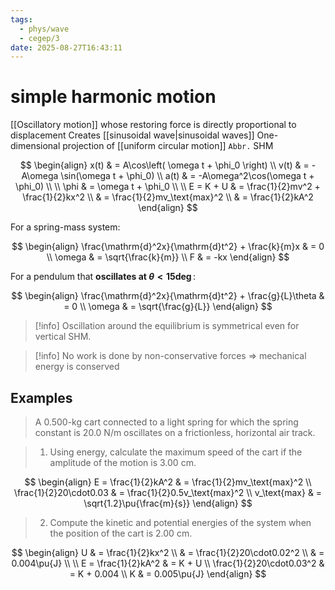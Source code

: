 ```yaml
---
tags:
  - phys/wave
  - cegep/3
date: 2025-08-27T16:43:11
---
```


# simple harmonic motion

[[Oscillatory motion]] whose restoring force is directly proportional to displacement
Creates [[sinusoidal wave|sinusoidal waves]]
One-dimensional projection of [[uniform circular motion]]
`Abbr.` SHM

$$
\begin{align}
x(t) & = A\cos\left( \omega t + \phi_0 \right) \\
v(t) & = -A\omega \sin(\omega t + \phi_0) \\
a(t) & = -A\omega^2\cos(\omega t + \phi_0) \\
 \\
\phi & = \omega t + \phi_0 \\
 \\
E = K + U & = \frac{1}{2}mv^2 + \frac{1}{2}kx^2 \\
 & = \frac{1}{2}mv_\text{max}^2 \\
 & = \frac{1}{2}kA^2
\end{align}
$$

For a spring-mass system:

$$
\begin{align}
\frac{\mathrm{d}^2x}{\mathrm{d}t^2} + \frac{k}{m}x & = 0 \\
\omega & = \sqrt{\frac{k}{m}} \\
F & = -kx
\end{align}
$$

For a pendulum that **oscillates at $\theta < 15\deg$**:

$$
\begin{align}
\frac{\mathrm{d}^2x}{\mathrm{d}t^2} + \frac{g}{L}\theta & = 0 \\
\omega & = \sqrt{\frac{g}{L}}
\end{align}
$$

> [!info] Oscillation around the equilibrium is symmetrical even for vertical SHM.

> [!info] No work is done by non-conservative forces => mechanical energy is conserved

## Examples

> A 0.500-kg cart connected to a light spring for which the spring constant is 20.0 N/m oscillates on a frictionless, horizontal air track.

> 1. Using energy, calculate the maximum speed of the cart if the amplitude of the motion is 3.00 cm.

$$
\begin{align}
E = \frac{1}{2}kA^2 & = \frac{1}{2}mv_\text{max}^2 \\
\frac{1}{2}20\cdot0.03 & = \frac{1}{2}0.5v_\text{max}^2 \\
v_\text{max} & = \sqrt{1.2}\pu{\frac{m}{s}}
\end{align}
$$

> 2. Compute the kinetic and potential energies of the system when the position of the cart is 2.00 cm.

$$
\begin{align}
U & = \frac{1}{2}kx^2 \\
 & = \frac{1}{2}20\cdot0.02^2 \\
 & = 0.004\pu{J} \\
 \\
E = \frac{1}{2}kA^2 & = K + U \\
\frac{1}{2}20\cdot0.03^2 & = K + 0.004 \\
K & = 0.005\pu{J}
\end{align}
$$